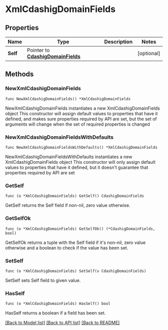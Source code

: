 # XmlCdashigDomainFields

## Properties

Name | Type | Description | Notes
------------ | ------------- | ------------- | -------------
**Self** | Pointer to [**CdashigDomainFields**](CdashigDomainFields.md) |  | [optional] 

## Methods

### NewXmlCdashigDomainFields

`func NewXmlCdashigDomainFields() *XmlCdashigDomainFields`

NewXmlCdashigDomainFields instantiates a new XmlCdashigDomainFields object
This constructor will assign default values to properties that have it defined,
and makes sure properties required by API are set, but the set of arguments
will change when the set of required properties is changed

### NewXmlCdashigDomainFieldsWithDefaults

`func NewXmlCdashigDomainFieldsWithDefaults() *XmlCdashigDomainFields`

NewXmlCdashigDomainFieldsWithDefaults instantiates a new XmlCdashigDomainFields object
This constructor will only assign default values to properties that have it defined,
but it doesn't guarantee that properties required by API are set

### GetSelf

`func (o *XmlCdashigDomainFields) GetSelf() CdashigDomainFields`

GetSelf returns the Self field if non-nil, zero value otherwise.

### GetSelfOk

`func (o *XmlCdashigDomainFields) GetSelfOk() (*CdashigDomainFields, bool)`

GetSelfOk returns a tuple with the Self field if it's non-nil, zero value otherwise
and a boolean to check if the value has been set.

### SetSelf

`func (o *XmlCdashigDomainFields) SetSelf(v CdashigDomainFields)`

SetSelf sets Self field to given value.

### HasSelf

`func (o *XmlCdashigDomainFields) HasSelf() bool`

HasSelf returns a boolean if a field has been set.


[[Back to Model list]](../README.md#documentation-for-models) [[Back to API list]](../README.md#documentation-for-api-endpoints) [[Back to README]](../README.md)


